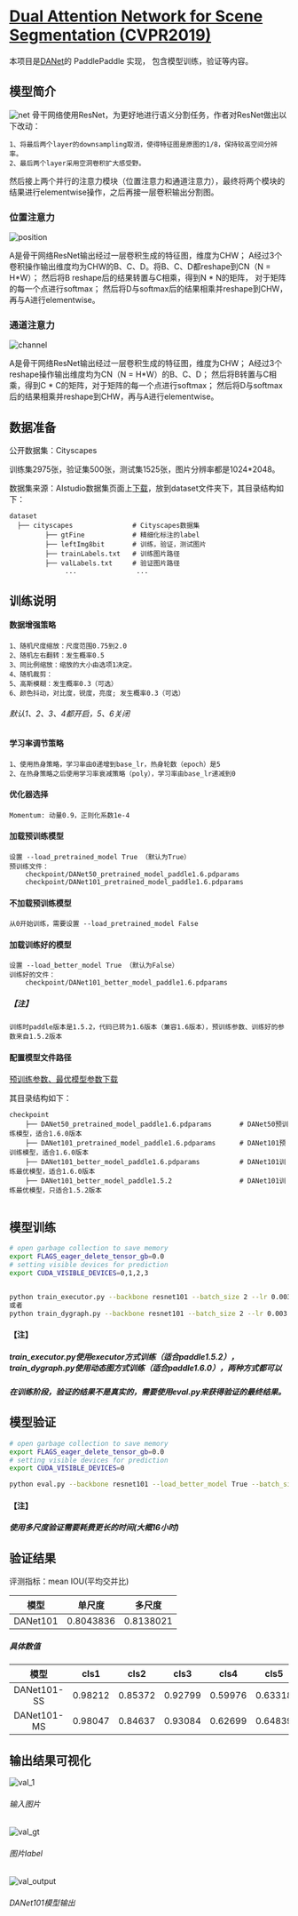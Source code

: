 # [Dual Attention Network for Scene Segmentation (CVPR2019)](https://arxiv.org/pdf/1809.02983.pdf)

本项目是[DANet](https://arxiv.org/pdf/1809.02983.pdf)的 PaddlePaddle 实现， 包含模型训练，验证等内容。

## 模型简介
![net](img/Network.png)
骨干网络使用ResNet，为更好地进行语义分割任务，作者对ResNet做出以下改动：

    1、将最后两个layer的downsampling取消，使得特征图是原图的1/8，保持较高空间分辨率。
    2、最后两个layer采用空洞卷积扩大感受野。
然后接上两个并行的注意力模块（位置注意力和通道注意力），最终将两个模块的结果进行elementwise操作，之后再接一层卷积输出分割图。

### 位置注意力

![position](img/position.png)

A是骨干网络ResNet输出经过一层卷积生成的特征图，维度为CHW；
A经过3个卷积操作输出维度均为CHW的B、C、D。将B、C、D都reshape到CN（N = H*W）；
然后将B reshape后的结果转置与C相乘，得到N * N的矩阵， 对于矩阵的每一个点进行softmax；
然后将D与softmax后的结果相乘并reshape到CHW，再与A进行elementwise。

### 通道注意力
![channel](img/channel.png)


A是骨干网络ResNet输出经过一层卷积生成的特征图，维度为CHW；
A经过3个reshape操作输出维度均为CN（N = H*W）的B、C、D；
然后将B转置与C相乘，得到C * C的矩阵，对于矩阵的每一个点进行softmax；
然后将D与softmax后的结果相乘并reshape到CHW，再与A进行elementwise。



## 数据准备

公开数据集：Cityscapes

训练集2975张，验证集500张，测试集1525张，图片分辨率都是1024*2048。

数据集来源：AIstudio数据集页面上[下载](https://aistudio.baidu.com/aistudio/datasetDetail/11503)，放到dataset文件夹下，其目录结构如下：
```text
dataset
  ├── cityscapes               # Cityscapes数据集
         ├── gtFine            # 精细化标注的label
         ├── leftImg8bit       # 训练，验证，测试图片      
         ├── trainLabels.txt   # 训练图片路径
         ├── valLabels.txt     # 验证图片路径            
              ...               ...
```
## 训练说明

#### 数据增强策略
    1、随机尺度缩放：尺度范围0.75到2.0
    2、随机左右翻转：发生概率0.5
    3、同比例缩放：缩放的大小由选项1决定。
    4、随机裁剪：
    5、高斯模糊：发生概率0.3（可选）
    6、颜色抖动，对比度，锐度，亮度; 发生概率0.3（可选）
###### 默认1、2、3、4都开启，5、6关闭

#### 学习率调节策略
    1、使用热身策略，学习率由0递增到base_lr，热身轮数（epoch）是5
    2、在热身策略之后使用学习率衰减策略（poly），学习率由base_lr递减到0

#### 优化器选择
	Momentum: 动量0.9，正则化系数1e-4
	
#### 加载预训练模型
	设置 --load_pretrained_model True （默认为True）
	预训练文件：
	    checkpoint/DANet50_pretrained_model_paddle1.6.pdparams
        checkpoint/DANet101_pretrained_model_paddle1.6.pdparams
		
#### 不加载预训练模型
	从0开始训练，需要设置 --load_pretrained_model False

#### 加载训练好的模型
	设置 --load_better_model True （默认为False）
	训练好的文件：
		checkpoint/DANet101_better_model_paddle1.6.pdparams
##### 【注】
    训练时paddle版本是1.5.2，代码已转为1.6版本（兼容1.6版本），预训练参数、训练好的参数来自1.5.2版本

#### 配置模型文件路径  
[预训练参数、最优模型参数下载](https://pan.baidu.com/s/1zVfUy5b0MNFOnzmmv_MrXw)

其目录结构如下：
```text
checkpoint
    ├── DANet50_pretrained_model_paddle1.6.pdparams       # DANet50预训练模型，适合1.6.0版本
    ├── DANet101_pretrained_model_paddle1.6.pdparams      # DANet101预训练模型，适合1.6.0版本
    ├── DANet101_better_model_paddle1.6.pdparams          # DANet101训练最优模型，适合1.6.0版本
    ├── DANet101_better_model_paddle1.5.2                 # DANet101训练最优模型，只适合1.5.2版本
    
```

## 模型训练
```sh
# open garbage collection to save memory
export FLAGS_eager_delete_tensor_gb=0.0
# setting visible devices for prediction
export CUDA_VISIBLE_DEVICES=0,1,2,3


python train_executor.py --backbone resnet101 --batch_size 2 --lr 0.003 --lr_scheduler poly --epoch_num 350 --crop_size 768 --base_size 1024 --warm_up True --cuda True --use_data_parallel True --dilated True --multi_grid True --multi_dilation [4, 8, 16] --scale True --load_pretrained_model True --load_better_model False
或者
python train_dygraph.py --backbone resnet101 --batch_size 2 --lr 0.003 --lr_scheduler poly --epoch_num 350 --crop_size 768 --base_size 1024 --warm_up True --cuda True --use_data_parallel True --dilated True --multi_grid True --multi_dilation [4, 8, 16] --scale True --load_pretrained_model True --load_better_model False

```
#### 【注】
##### train_executor.py使用executor方式训练（适合paddle1.5.2），train_dygraph.py使用动态图方式训练（适合paddle1.6.0），两种方式都可以
##### 在训练阶段，验证的结果不是真实的，需要使用eval.py来获得验证的最终结果。
 
 ## 模型验证
```sh
# open garbage collection to save memory
export FLAGS_eager_delete_tensor_gb=0.0
# setting visible devices for prediction
export CUDA_VISIBLE_DEVICES=0

python eval.py --backbone resnet101 --load_better_model True --batch_size 1 --crop_size 1024 --base_size 2048 --cuda True --multi_scales True --flip True --dilated True --multi_grid True --multi_dilation [4, 8, 16]
```
#### 【注】
##### 使用多尺度验证需要耗费更长的时间(大概16小时)

## 验证结果
评测指标：mean IOU(平均交并比)


| 模型 | 单尺度 | 多尺度 |
| :---:|:---:| :---:|
|DANet101|0.8043836|0.8138021

##### 具体数值
| 模型 | cls1 | cls2 | cls3 | cls4 | cls5 | cls6 | cls7 | cls8 | cls9 | cls10 | cls11 | cls12 | cls13 | cls14 | cls15 | cls16 |cls17 | cls18 | cls19 |
| :---:|:---: | :---:| :---:|:---: | :---:| :---:|:---: | :---:| :---:|:---:  |:---: |:---:  |:---:  | :---: | :---: |:---:  | :---:| :---: |:---:  | 
|DANet101-SS|0.98212|0.85372|0.92799|0.59976|0.63318|0.65819|0.72023|0.80000|0.92605|0.65788|0.94841|0.83377|0.65206|0.95566|0.87148|0.91233|0.84352|0.71948|0.78737|
|DANet101-MS|0.98047|0.84637|0.93084|0.62699|0.64839|0.67769|0.73650|0.81343|0.92942|0.67010|0.95127|0.84466|0.66635|0.95749|0.87755|0.92370|0.85344|0.73007|0.79742|

## 输出结果可视化
![val_1](img/val_1.png)
###### 输入图片
![val_gt](img/val_gt.png)
###### 图片label
![val_output](img/val_output.png)
###### DANet101模型输出

